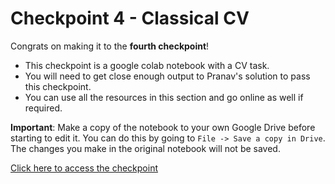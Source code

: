 # Checkpoint 4 - Classical CV
Congrats on making it to the **fourth checkpoint**!

* This checkpoint is a google colab notebook with a CV task.
* You will need to get close enough output to Pranav's solution to pass this checkpoint.
* You can use all the resources in this section and go online as well if required.

**Important**: Make a copy of the notebook to your own Google Drive before starting to edit it. You can do this by going to `File -> Save a copy in Drive`. The changes you make in the original notebook will not be saved.

[Click here to access the checkpoint](https://colab.research.google.com/drive/1P_RO1jdv4PHeCb2uvtRyFntorWC8h0KV?usp=sharing)